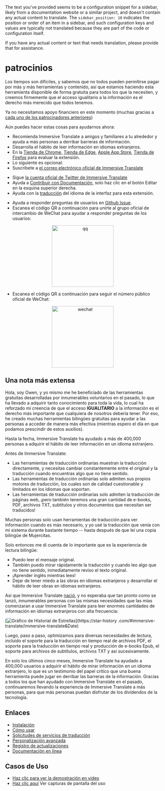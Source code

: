The text you've provided seems to be a configuration snippet for a sidebar, likely from a documentation website or a similar project, and doesn't contain any actual content to translate. The `sidebar_position: 10` indicates the position or order of an item in a sidebar, and such configuration keys and values are typically not translated because they are part of the code or configuration itself.

If you have any actual content or text that needs translation, please provide that for assistance.

# patrocinios

Los tiempos son difíciles, y sabemos que no todos pueden permitirse pagar por más y más herramientas y contenido, así que estamos haciendo esta herramienta disponible de forma gratuita para todos los que la necesiten, y creemos firmemente que el acceso igualitario a la información es el derecho más merecido que todos tenemos.

Ya no necesitamos apoyo financiero en este momento (muchas gracias a [cada uno de los patrocinadores anteriores](/docs/thanks))

Aún puedes hacer estas cosas para ayudarnos ahora:

- Recomienda Immersive Translate a amigos y familiares a tu alrededor y ayuda a más personas a derribar barreras de información.
- Desarrolla el hábito de leer información en idiomas extranjeros.
- En la [Tienda de Chrome](https://chrome.google.com/webstore/detail/immersive-translate/bpoadfkcbjbfhfodiogcnhhhpibjhbnh), [Tienda de Edge](https://microsoftedge.microsoft.com/addons/detail/amkbmndfnliijdhojkpoglbnaaahippg), [Apple App Store](https://apps.apple.com/app/id6447957425), [Tienda de Firefox](https://addons.mozilla.org/firefox/addon/immersive-translate/) para evaluar la extensión.
- Lo siguiente es opcional:
- Suscríbete a [el correo electrónico oficial de Immersive Translate](https://immersivetranslate.substack.com/)
<!-- - [Únete al canal de Telegram](https://t.me/immersivetranslate) -->
- Sigue [la cuenta oficial de Twitter de Immersive Translate](https://twitter.com/immersivetran)
- Ayuda a [Contribuir con Documentación](https://immersivetranslate.com/), solo haz clic en el botón Editar en la esquina superior derecha.
- Ayuda con la [traducción](https://crowdin.com/project/immersive-translate) del idioma de la interfaz para esta extensión.
<!-- - Respuestas útiles para usuarios en [grupo de Telegram](https://t.me/+rq848Z09nehlOTgx) -->
- Ayuda a responder preguntas de usuarios en [Github Issue](https://github.com/immersive-translate/immersive-translate/issues).
- Escanea el código QR a continuación para unirte al grupo oficial de intercambio de WeChat para ayudar a responder preguntas de los usuarios:

<div align="center">
<img src="https://s.immersivetranslate.com/static/official-static/assets/wechat-contact3.jpg" width="200" alt="qq"/>
</div>

- Escanea el código QR a continuación para seguir el número público oficial de WeChat:

<div align="center">
<img src="https://s.immersivetranslate.com/static/official-static/assets/wechat-qrcode.jpg" width="200" alt="wechat"/>
</div>

## Una nota más extensa

Hola, soy Owen, y yo mismo me he beneficiado de las herramientas gratuitas desarrolladas por innumerables voluntarios en el pasado, lo que ha llevado a adquirir tanto conocimiento para toda la vida, lo cual ha reforzado mi creencia de que el acceso **IGUALITARIO** a la información es el derecho más importante que cualquiera de nosotros debería tener. Por eso, he creado muchas herramientas bilingües gratuitas para ayudar a las personas a acceder de manera más efectiva (mientras espero el día en que podamos prescindir de estos auxilios).

Hasta la fecha, Immersive Translate ha ayudado a más de 400,000 personas a adquirir el hábito de leer información en un idioma extranjero.

Antes de Immersive Translate:

- Las herramientas de traducción ordinarias muestran la traducción directamente, y necesitas cambiar constantemente entre el original y la traducción cuando encuentras algo que no tiene sentido.
- Las herramientas de traducción ordinarias solo admiten sus propios motores de traducción, los cuales son de calidad cuestionable y limitados en los idiomas que soportan.
- Las herramientas de traducción ordinarias solo admiten la traducción de páginas web, ¡pero también tenemos una gran cantidad de e-books, PDF, archivos TXT, subtítulos y otros documentos que necesitan ser traducidos!

Muchas personas solo usan herramientas de traducción para ver información cuando es más necesario, y yo usé la traducción que venía con mi sistema durante bastante tiempo -- hasta después de que leí una copia bilingüe de Mujercitas.

Solo entonces me di cuenta de lo importante que es la experiencia de lectura bilingüe:

- Puedo leer el mensaje original.
- También puedo mirar rápidamente la traducción y cuando leo algo que no tiene sentido, inmediatamente reviso el texto original.
- ¡Aprender inglés mientras lees!
- Dejar de tener miedo a las obras en idiomas extranjeros y desarrollar el hábito de leer obras en idiomas extranjeros.

Así que Immersive Translate [nació](https://twitter.com/OwenYoungZh/status/1588792579596111872), y no esperaba que tan pronto como se lanzó, innumerables personas con las mismas necesidades que las mías comenzaran a usar Immersive Translate para leer enormes cantidades de información en idiomas extranjeros con alta frecuencia:

[![Gráfico de Historial de Estrellas](https://api.star-history.com/svg?repos=immersive-translate/immersive-translate&type=Date)](https://star-history .com/#immersive-translate/immersive-translate\&Date)

Luego, paso a paso, optimizamos para diversas necesidades de lectura, incluido el soporte para la traducción en tiempo real de archivos PDF, el soporte para la traducción en tiempo real y producción de e-books Epub, el soporte para archivos de subtítulos, archivos TXT y así sucesivamente.

En solo los últimos cinco meses, Immersive Translate ha ayudado a 400,000 usuarios a adquirir el hábito de mirar información en un idioma extranjero, lo que es un testimonio del papel crítico que una buena herramienta puede jugar en derribar las barreras de la información. Gracias a todos los que han ayudado con Immersive Translate en el pasado, continuaremos llevando la experiencia de Immersive Translate a más personas, para que más personas puedan disfrutar de los dividendos de la tecnología.

## Enlaces

- [Instalación](/docs/installation)
- [Cómo usar](/docs/usage)
- [Solicitudes de servicios de traducción](/docs/services)
- [Personalización avanzada](/docs/advanced)
- [Registro de actualizaciones](/docs/CHANGELOG)
- [Documentación en línea](/docs/installation)

## Casos de Uso

- [Haz clic para ver la demostración en video](https://www.youtube.com/watch?v=sQevumpUprc)
- [Haz clic aquí](/docs/usecase) Ver capturas de pantalla del uso
